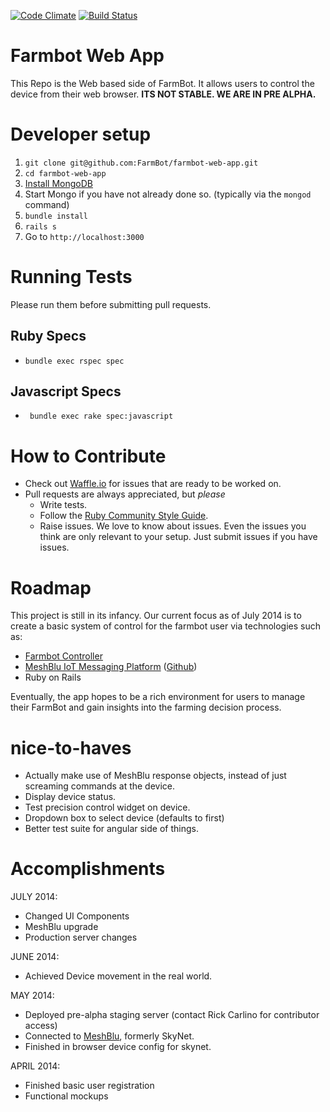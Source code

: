 [![Code Climate](https://codeclimate.com/github/FarmBot/farmbot-web-app.png)](https://codeclimate.com/github/FarmBot/farmbot-web-app)
[![Build Status](https://travis-ci.org/FarmBot/farmbot-web-app.svg)](https://travis-ci.org/FarmBot/farmbot-web-app)
# Farmbot Web App

This Repo is the Web based side of FarmBot. It allows users to control the device from their web browser. **ITS NOT STABLE. WE ARE IN PRE ALPHA.**

# Developer setup

 1. `git clone git@github.com:FarmBot/farmbot-web-app.git`
 2. `cd farmbot-web-app`
 3. [Install MongoDB](http://docs.mongodb.org/manual/tutorial/install-mongodb-on-os-x/)
 4. Start Mongo if you have not already done so. (typically via the `mongod` command)
 3. `bundle install`
 4. `rails s`
 5. Go to `http://localhost:3000`

# Running Tests

Please run them before submitting pull requests.

## Ruby Specs

 * `bundle exec rspec spec`

## Javascript Specs

 * ` bundle exec rake spec:javascript`

# How to Contribute

 * Check out [Waffle.io](https://waffle.io/farmbot/farmbot-web-app) for issues that are ready to be worked on.
 * Pull requests are always appreciated, but *please*
   * Write tests.
   * Follow the [Ruby Community Style Guide](https://github.com/bbatsov/ruby-style-guide).
   * Raise issues. We love to know about issues. Even the issues you think are only relevant to your setup. Just submit issues if you have issues.

# Roadmap

This project is still in its infancy. Our current focus as of July 2014 is to create a basic system of control for the farmbot user via technologies such as:

 * [Farmbot Controller](https://github.com/FarmBot/farmbot-raspberry-pi-controller)
 * [MeshBlu IoT Messaging Platform](http://www.skynet.im) ([Github](https://github.com/skynetim/skynet))
 * Ruby on Rails

Eventually, the app hopes to be a rich environment for users to manage their FarmBot and gain insights into the farming decision process.

# nice-to-haves

 * Actually make use of MeshBlu response objects, instead of just screaming commands at the device.
 * Display device status.
 * Test precision control widget on device.
 * Dropdown box to select device (defaults to first)
 * Better test suite for angular side of things.

# Accomplishments

JULY 2014:

 * Changed UI Components
 * MeshBlu upgrade
 * Production server changes

JUNE 2014:

 * Achieved Device movement in the real world.

MAY 2014:

 * Deployed pre-alpha staging server (contact Rick Carlino for contributor access)
 * Connected to [MeshBlu](http://www.skynet.im/), formerly SkyNet.
 * Finished in browser device config for skynet.

APRIL 2014:

 * Finished basic user registration
 * Functional mockups
